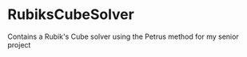 RubiksCubeSolver
================

Contains a Rubik's Cube solver using the Petrus method for my senior project